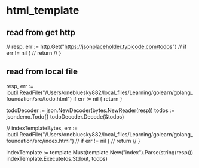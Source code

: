 # html_template

## read from get http

// resp, err := http.Get("<https://jsonplaceholder.typicode.com/todos>")
// if err != nil {
// return
// }

## read from local file

resp, err := ioutil.ReadFile("/Users/onebluesky882/local_files/Learning/golearn/golang_foundation/src/todo.html")
if err != nil {
return
}

todoDecoder := json.NewDecoder(bytes.NewReader(resp))
todos := jsondemo.Todo{}
todoDecoder.Decode(&todos)

// indexTemplateBytes, err := ioutil.ReadFile("/Users/onebluesky882/local_files/Learning/golearn/golang_foundation/src/index.html")
// if err != nil {
// return
// }

indexTemplate := template.Must(template.New("index").Parse(string(resp)))
indexTemplate.Execute(os.Stdout, todos)
